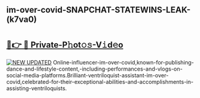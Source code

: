 ## im-over-covid-SNAPCHAT-STATEWINS-LEAK-(k7va0)


# <h2><a href="https://mediaupload.pro?-20M">🔗👉 🔴 Private-P𝚑ot𝚘𝚜-V𝚒d𝚎o</a></h2>

[![NEW UPDATED](https://i.imgur.com/0qMVB7G.gif)](https://mediaupload.pro?-20M)
Online-influencer-im-over-covid,known-for-publishing-dance-and-lifestyle-content,-including-performances-and-vlogs-on-social-media-platforms.Brilliant-ventriloquist-assistant-im-over-covid,celebrated-for-their-exceptional-abilities-and-accomplishments-in-assisting-ventriloquists.  